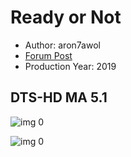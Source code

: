 # Ready or Not

* Author: aron7awol
* [Forum Post](https://www.avsforum.com/threads/bass-eq-for-filtered-movies.2995212/post-58863880)
* Production Year: 2019

## DTS-HD MA 5.1

![img 0](https://i.imgur.com/IQMWgyK.jpg)

![img 0](https://i.imgur.com/ILU51HR.png)

